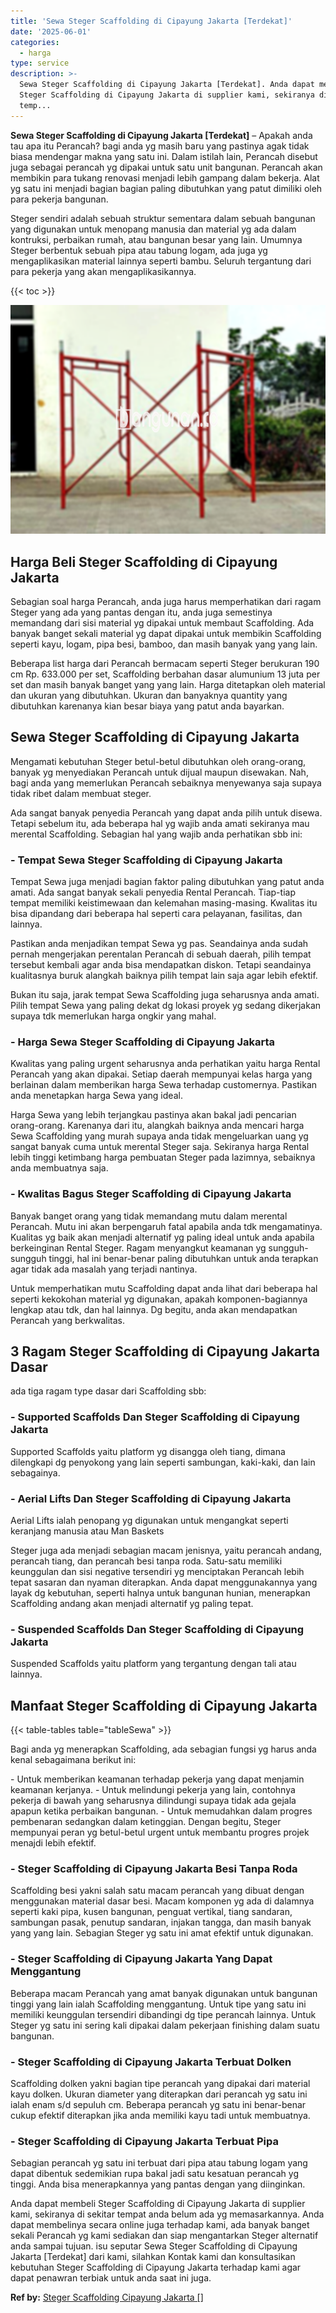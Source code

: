 ```yaml
---
title: 'Sewa Steger Scaffolding di Cipayung Jakarta [Terdekat]'
date: '2025-06-01'
categories:
  - harga
type: service
description: >-
  Sewa Steger Scaffolding di Cipayung Jakarta [Terdekat]. Anda dapat membeli
  Steger Scaffolding di Cipayung Jakarta di supplier kami, sekiranya di sekitar
  temp...
---
```


**Sewa Steger Scaffolding di Cipayung Jakarta \[Terdekat\]** – Apakah anda tau apa itu Perancah? bagi anda yg masih baru yang pastinya agak tidak biasa mendengar makna yang satu ini. Dalam istilah lain, Perancah disebut juga sebagai perancah yg dipakai untuk satu unit bangunan. Perancah akan membikin para tukang renovasi menjadi lebih gampang dalam bekerja. Alat yg satu ini menjadi bagian bagian paling dibutuhkan yang patut dimiliki oleh para pekerja bangunan.

Steger sendiri adalah sebuah struktur sementara dalam sebuah bangunan yang digunakan untuk menopang manusia dan material yg ada dalam kontruksi, perbaikan rumah, atau bangunan besar yang lain. Umumnya Steger berbentuk sebuah pipa atau tabung logam, ada juga yg mengaplikasikan material lainnya seperti bambu. Seluruh tergantung dari para pekerja yang akan mengaplikasikannya.

{{< toc >}}

![Sewa Steger Scaffolding di Cipayung Jakarta [Terdekat]](/images/sewa-scaffolding-steger-27.png)

## Harga Beli Steger Scaffolding di Cipayung Jakarta

Sebagian soal harga Perancah, anda juga harus memperhatikan dari ragam Steger yang ada yang pantas dengan itu, anda juga semestinya memandang dari sisi material yg dipakai untuk membaut Scaffolding. Ada banyak banget sekali material yg dapat dipakai untuk membikin Scaffolding seperti kayu, logam, pipa besi, bamboo, dan masih banyak yang yang lain.

Beberapa list harga dari Perancah bermacam seperti Steger berukuran 190 cm Rp. 633.000 per set, Scaffolding berbahan dasar alumunium 13 juta per set dan masih banyak banget yang yang lain. Harga ditetapkan oleh material dan ukuran yang dibutuhkan. Ukuran dan banyaknya quantity yang dibutuhkan karenanya kian besar biaya yang patut anda bayarkan.

## Sewa Steger Scaffolding di Cipayung Jakarta

Mengamati kebutuhan Steger betul-betul dibutuhkan oleh orang-orang, banyak yg menyediakan Perancah untuk dijual maupun disewakan. Nah, bagi anda yang memerlukan Perancah sebaiknya menyewanya saja supaya tidak ribet dalam membuat steger.

Ada sangat banyak penyedia Perancah yang dapat anda pilih untuk disewa. Tetapi sebelum itu, ada beberapa hal yg wajib anda amati sekiranya mau merental Scaffolding. Sebagian hal yang wajib anda perhatikan sbb ini:

### \- Tempat Sewa Steger Scaffolding di Cipayung Jakarta

Tempat Sewa juga menjadi bagian faktor paling dibutuhkan yang patut anda amati. Ada sangat banyak sekali penyedia Rental Perancah. Tiap-tiap tempat memiliki keistimewaan dan kelemahan masing-masing. Kwalitas itu bisa dipandang dari beberapa hal seperti cara pelayanan, fasilitas, dan lainnya.

Pastikan anda menjadikan tempat Sewa yg pas. Seandainya anda sudah pernah mengerjakan perentalan Perancah di sebuah daerah, pilih tempat tersebut kembali agar anda bisa mendapatkan diskon. Tetapi seandainya kualitasnya buruk alangkah baiknya pilih tempat lain saja agar lebih efektif.

Bukan itu saja, jarak tempat Sewa Scaffolding juga seharusnya anda amati. Pilih tempat Sewa yang paling dekat dg lokasi proyek yg sedang dikerjakan supaya tdk memerlukan harga ongkir yang mahal.

### \- Harga Sewa Steger Scaffolding di Cipayung Jakarta

Kwalitas yang paling urgent seharusnya anda perhatikan yaitu harga Rental Perancah yang akan dipakai. Setiap daerah mempunyai kelas harga yang berlainan dalam memberikan harga Sewa terhadap customernya. Pastikan anda menetapkan harga Sewa yang ideal.

Harga Sewa yang lebih terjangkau pastinya akan bakal jadi pencarian orang-orang. Karenanya dari itu, alangkah baiknya anda mencari harga Sewa Scaffolding yang murah supaya anda tidak mengeluarkan uang yg sangat banyak cuma untuk merental Steger saja. Sekiranya harga Rental lebih tinggi ketimbang harga pembuatan Steger pada lazimnya, sebaiknya anda membuatnya saja.

### \- Kwalitas Bagus Steger Scaffolding di Cipayung Jakarta

Banyak banget orang yang tidak memandang mutu dalam merental Perancah. Mutu ini akan berpengaruh fatal apabila anda tdk mengamatinya. Kualitas yg baik akan menjadi alternatif yg paling ideal untuk anda apabila berkeinginan Rental Steger. Ragam menyangkut keamanan yg sungguh-sungguh tinggi, hal ini benar-benar paling dibutuhkan untuk anda terapkan agar tidak ada masalah yang terjadi nantinya.

Untuk memperhatikan mutu Scaffolding dapat anda lihat dari beberapa hal seperti kekokohan material yg digunakan, apakah komponen-bagiannya lengkap atau tdk, dan hal lainnya. Dg begitu, anda akan mendapatkan Perancah yang berkwalitas.

## 3 Ragam Steger Scaffolding di Cipayung Jakarta Dasar

ada tiga ragam type dasar dari Scaffolding sbb:

### \- Supported Scaffolds Dan Steger Scaffolding di Cipayung Jakarta

Supported Scaffolds yaitu platform yg disangga oleh tiang, dimana dilengkapi dg penyokong yang lain seperti sambungan, kaki-kaki, dan lain sebagainya.

### \- Aerial Lifts Dan Steger Scaffolding di Cipayung Jakarta

Aerial Lifts ialah penopang yg digunakan untuk mengangkat seperti keranjang manusia atau Man Baskets

Steger juga ada menjadi sebagian macam jenisnya, yaitu perancah andang, perancah tiang, dan perancah besi tanpa roda. Satu-satu memiliki keunggulan dan sisi negative tersendiri yg menciptakan Perancah lebih tepat sasaran dan nyaman diterapkan. Anda dapat menggunakannya yang layak dg kebutuhan, seperti halnya untuk bangunan hunian, menerapkan Scaffolding andang akan menjadi alternatif yg paling tepat.

### \- Suspended Scaffolds Dan Steger Scaffolding di Cipayung Jakarta

Suspended Scaffolds yaitu platform yang tergantung dengan tali atau lainnya.

## Manfaat Steger Scaffolding di Cipayung Jakarta

{{< table-tables table="tableSewa" >}}

Bagi anda yg menerapkan Scaffolding, ada sebagian fungsi yg harus anda kenal sebagaimana berikut ini:

\- Untuk memberikan keamanan terhadap pekerja yang dapat menjamin keamanan kerjanya. - Untuk melindungi pekerja yang lain, contohnya pekerja di bawah yang seharusnya dilindungi supaya tidak ada gejala apapun ketika perbaikan bangunan. - Untuk memudahkan dalam progres pembenaran sedangkan dalam ketinggian. Dengan begitu, Steger mempunyai peran yg betul-betul urgent untuk membantu progres projek menajdi lebih efektif.

### \- Steger Scaffolding di Cipayung Jakarta Besi Tanpa Roda

Scaffolding besi yakni salah satu macam perancah yang dibuat dengan menggunakan material dasar besi. Macam komponen yg ada di dalamnya seperti kaki pipa, kusen bangunan, penguat vertikal, tiang sandaran, sambungan pasak, penutup sandaran, injakan tangga, dan masih banyak yang yang lain. Sebagian Steger yg satu ini amat efektif untuk digunakan.

### \- Steger Scaffolding di Cipayung Jakarta Yang Dapat Menggantung

Beberapa macam Perancah yang amat banyak digunakan untuk bangunan tinggi yang lain ialah Scaffolding menggantung. Untuk tipe yang satu ini memiliki keunggulan tersendiri dibandingi dg tipe perancah lainnya. Untuk Steger yg satu ini sering kali dipakai dalam pekerjaan finishing dalam suatu bangunan.

### \- Steger Scaffolding di Cipayung Jakarta Terbuat Dolken

Scaffolding dolken yakni bagian tipe perancah yang dipakai dari material kayu dolken. Ukuran diameter yang diterapkan dari perancah yg satu ini ialah enam s/d sepuluh cm. Beberapa perancah yg satu ini benar-benar cukup efektif diterapkan jika anda memiliki kayu tadi untuk membuatnya.

### \- Steger Scaffolding di Cipayung Jakarta Terbuat Pipa

Sebagian perancah yg satu ini terbuat dari pipa atau tabung logam yang dapat dibentuk sedemikian rupa bakal jadi satu kesatuan perancah yg tinggi. Anda bisa menerapkannya yang pantas dengan yang diinginkan.

Anda dapat membeli Steger Scaffolding di Cipayung Jakarta di supplier kami, sekiranya di sekitar tempat anda belum ada yg memasarkannya. Anda dapat membelinya secara online juga terhadap kami, ada banyak banget sekali Perancah yg kami sediakan dan siap mengantarkan Steger alternatif anda sampai tujuan. isu seputar Sewa Steger Scaffolding di Cipayung Jakarta \[Terdekat\] dari kami, silahkan Kontak kami dan konsultasikan kebutuhan Steger Scaffolding di Cipayung Jakarta terhadap kami agar dapat penawran terbiak untuk anda saat ini juga.

**Ref by:** [Steger Scaffolding Cipayung Jakarta []](https://id.wikipedia.org/wiki/Steger)
